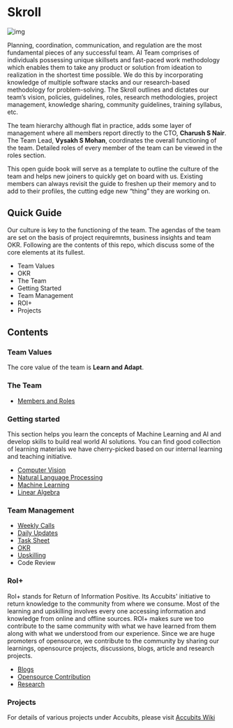 # Skroll

![img](https://github.com/accubits-tech/Skroll/blob/master/images/skroll.jpg)

Planning, coordination, communication, and regulation are the most fundamental pieces of any successful team.
AI Team comprises of individuals possessing unique skillsets and fast-paced work methodology which enables them to take any product or solution from ideation to realization in the shortest time possible.
We do this by incorporating knowledge of multiple software stacks and our research-based methodology for problem-solving.
The Skroll outlines and dictates our team’s vision, policies, guidelines, roles, research methodologies, project management, knowledge sharing, community guidelines, training syllabus, etc.

The team hierarchy although flat in practice, adds some layer of management where all members report directly to the  CTO, **Charush S Nair**. The Team Lead, **Vysakh S Mohan**, coordinates the overall functioning of the team. Detailed roles of every member of the team can be viewed in the roles section.

This open guide book will serve as a template to outline the culture of the team and helps new joiners to quickly get on board with us. Existing members can always revisit the guide to freshen up their memory and to add to their profiles, the cutting edge new “thing” they are working on.

## Quick Guide
Our culture is key to the functioning of the team. The agendas of the team are set on the basis of project requiremnts, business insights and team OKR.
Following are the contents of this repo, which discuss some of the core elements at its fullest.

* Team Values
* OKR
* The Team
* Getting Started
* Team Management
* ROI+
* Projects

## Contents

### Team Values
The core value of the team is **Learn and Adapt**.

### The Team
* [Members and Roles](https://github.com/accubits-tech/Skroll/blob/master/Team/team.md)

### Getting started

This section helps you learn the concepts of Machine Learning and AI and develop skills to build real world AI solutions.
You can find good collection of learning materials we have cherry-picked based on our internal learning and teaching initiative.

* [Computer Vision](https://github.com/accubits-tech/Skroll/blob/master/Getting%20Started/computer_vision.md)
* [Natural Language Processing](https://github.com/accubits-tech/Skroll/blob/master/Getting%20Started/nlp.md)
* [Machine Learning](https://github.com/accubits-tech/Skroll/blob/master/Getting%20Started/ml.md)
* [Linear Algebra](https://github.com/accubits-tech/Skroll/blob/master/Getting%20Started/ml.md)

### Team Management
* [Weekly Calls](https://github.com/accubits-tech/Skroll/blob/master/Team%20Management/weekly_calls.md)
* [Daily Updates](https://github.com/accubits-tech/Skroll/blob/master/Team%20Management/daily_updates.md)
* [Task Sheet](https://github.com/accubits-tech/Skroll/blob/master/Team%20Management/task_sheet.md)
* [OKR](https://github.com/accubits-tech/Skroll/blob/master/Team%20Management/okr.md)
* [Upskilling](https://github.com/accubits-tech/Skroll/blob/master/Upskilling/upskill.md)
* Code Review

### RoI+

RoI+ stands for Return of Information Positive. Its Accubits' initiative to return knowledge to the community from where we consume.
Most of the learning and upskilling involves every one accessing information and knowledge from online and offline sources. ROI+ makes sure we too contribute to the same community with what we have learned from them along with what we understood from our experience. Since we are huge promoters of opensource, we contribute to the community by sharing our learnings, opensource projects, discussions, blogs, article and research projects.

* [Blogs](https://github.com/accubits-tech/Skroll/blob/master/ROI%2B/blogs.md)
* [Opensource Contribution](https://github.com/accubits-tech/Skroll/blob/master/ROI%2B/opensource.md)
* [Research](https://github.com/accubits-tech/Skroll/blob/master/ROI%2B/research.md)

### Projects
For details of various projects under Accubits, please visit [Accubits Wiki](https://wiki.accubits.com/)
